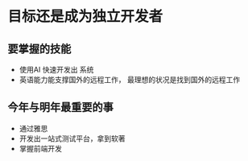 # 目标还是成为独立开发者
## 要掌握的技能
- 使用AI 快速开发出 系统
- 英语能力能支撑国外的远程工作， 最理想的状况是找到国外的远程工作
## 今年与明年最重要的事
- 通过雅思
- 开发出一站式测试平台，拿到软著
- 掌握前端开发